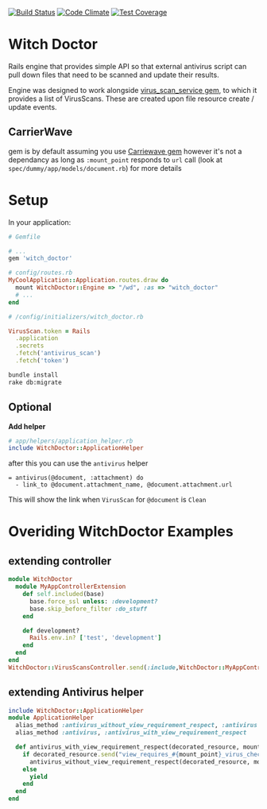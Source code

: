 [![Build Status](https://travis-ci.org/equivalent/witch_doctor.svg)](https://travis-ci.org/equivalent/witch_doctor)
[![Code Climate](https://codeclimate.com/github/equivalent/witch_doctor/badges/gpa.svg)](https://codeclimate.com/github/equivalent/witch_doctor)
[![Test Coverage](https://codeclimate.com/github/equivalent/witch_doctor/badges/coverage.svg)](https://codeclimate.com/github/equivalent/witch_doctor)

# Witch Doctor

Rails engine that provides simple API so that external antivirus
script can pull down files that need to be scanned and update their
results.


Engine was designed to work alongside [virus_scan_service gem](https://github.com/equivalent/virus_scan_service),
to which it provides a list of VirusScans. These are created upon file resource
create / update events.


## CarrierWave

gem is by default assuming you use [Carriewave
gem](https://github.com/carrierwaveuploader/carrierwave)
however it's not a dependancy as long as `:mount_point` responds to
`url` call (look at `spec/dummy/app/models/document.rb`) for more
details


# Setup

In your application:

```ruby
# Gemfile

# ...
gem 'witch_doctor'

```

```ruby
# config/routes.rb
MyCoolApplication::Application.routes.draw do
  mount WitchDoctor::Engine => "/wd", :as => "witch_doctor"
  # ...
end
```

```ruby
# /config/initializers/witch_doctor.rb

VirusScan.token = Rails
  .application
  .secrets
  .fetch('antivirus_scan')
  .fetch('token')
```


```sh
bundle install
rake db:migrate
```

## Optional

**Add helper**

```ruby
# app/helpers/application_helper.rb
include WitchDoctor::ApplicationHelper
```

after this you can use the `antivirus` helper

```haml
= antivirus(@document, :attachment) do
  - link_to @document.attachment_name, @document.attachment.url
```

This will show the link when `VirusScan` for `@document` is `Clean`


# Overiding WitchDoctor Examples

## extending controller

```ruby
module WitchDoctor
  module MyAppControllerExtension
    def self.included(base)
      base.force_ssl unless: :development?
      base.skip_before_filter :do_stuff
    end

    def development?
      Rails.env.in? ['test', 'development']
    end
  end
end
WitchDoctor::VirusScansController.send(:include,WitchDoctor::MyAppControllerExtension)
```

## extending Antivirus helper

```ruby
include WitchDoctor::ApplicationHelper
module ApplicationHelper
  alias_method :antivirus_without_view_requirement_respect, :antivirus
  alias_method :antivirus, :antivirus_with_view_requirement_respect

  def antivirus_with_view_requirement_respect(decorated_resource, mount_point)
    if decorated_resource.send("view_requires_#{mount_point}_virus_check?")
      antivirus_without_view_requirement_respect(decorated_resource, mount_point)
    else
      yield
    end
  end
end
```
